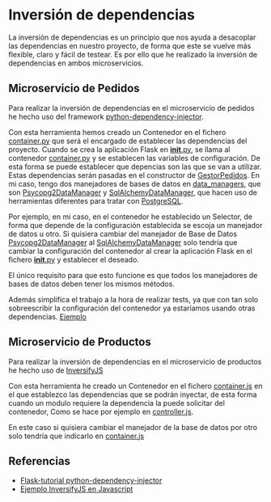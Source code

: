 # Inversión de dependencias

La inversión de dependencias es un principio que nos ayuda a desacoplar las dependencias en nuestro proyecto, de forma que este se vuelve más flexible, claro y fácil de testear. Es por ello que he realizado la inversión de dependencias en ambos microservicios.

## Microservicio de Pedidos

Para realizar la inversión de dependencias en el microservicio de pedidos he hecho uso del framework [python-dependency-injector](https://github.com/ets-labs/python-dependency-injector).  

Con esta herramienta hemos creado un Contenedor en el fichero [container.py](/src/pedidos/container.py) que será el encargado de establecer las dependencias del proyecto. Cuando se crea la aplicación Flask en [__init__.py](/src/pedidos/__init__.py), se llama al contenedor [container.py](/src/pedidos/container.py) y se establecen las variables de configuración. De esta forma se puede establecer que depencias son las que se van a utilizar. Estas dependencias serán pasadas en el constructor de [GestorPedidos](/src/pedidos/gestorPedidos.py). En mi caso, tengo dos manejadores de bases de datos en [data_managers](/src/pedidos/data_managers), que son [Psycopg2DataManager](/src/pedidos/data_managers/psycopg2/) y [SqlAlchemyDataManager](/src/pedidos/data_managers/sqlalchemy/), que hacen uso de herramientas diferentes para tratar con [PostgreSQL](https://www.postgresql.org/).  

Por ejemplo, en mi caso, en el contenedor he establecido un Selector, de forma que depende de la configuración establecida se escoja un manejador de datos u otro. Si quisiera cambiar del manejador de Base de Datos [Psycopg2DataManager](/src/pedidos/data_managers/psycopg2/) al [SqlAlchemyDataManager](/src/pedidos/data_managers/sqlalchemy/) solo tendría que cambiar la configuración del contenedor al crear la aplicación Flask en el fichero [__init__.py](/src/pedidos/__init__.py#L34) y establecer el deseado.  

El único requisito para que esto funcione es que todos los manejadores de bases de datos deben tener los mismos métodos.  

Además simplifica el trabajo a la hora de realizar tests, ya que con tan solo sobreescribir la configuración del contenedor ya estaríamos usando otras dependencias. [Ejemplo](/test/pedidos/test_pedidoRest.py#L124)

## Microservicio de Productos

Para realizar la inversión de dependencias en el microservicio de productos he hecho uso de [InversifyJS](https://github.com/inversify/InversifyJS)

Con esta herramienta he creado un Contenedor en el fichero [container.js](/src/productos/container/container.js) en el que establezco las dependencias que se podrán inyectar, de esta forma cuando un modulo requiere la dependencia la puede solicitar del contenedor, Como se hace por ejemplo en [controller.js](/src/productos/controllers/producto_controller.js).  

En este caso si quisiera cambiar el manejador de la base de datos por otro solo tendría que indicarlo en [container.js](/src/productos/container/container.js)

## Referencias

- [Flask-tutorial python-dependency-injector](http://python-dependency-injector.ets-labs.org/tutorials/flask.html#flask-tutorial)
- [Ejemplo InversifyJS en Javascript](https://github.com/inversify/InversifyJS/blob/master/wiki/basic_js_example.md)

